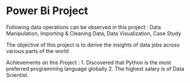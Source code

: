 # Power Bi Project

Following data operations can be observed in this project : 
    Data Manipulation, Importing & Cleaning Data, Data Visualization, Case Study
    
The objective of this project is to derive the insights of data jobs across various parts of the world

Achievements on this Project :
    1. Discovered that Python is the most preferred programming language globally
    2. The highest salary is of Data Scientist.
